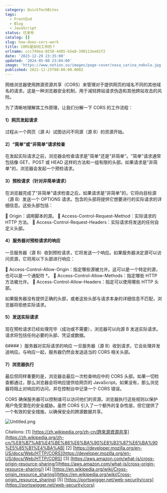 ```yaml
---
category: QuickTechBites
tags:
  - FrontEnd
  - Blog
  - JavaScript
status: 已发布
catalog: []
slug: how-does-cors-work
title: CORS是如何工作的？
urlname: ccc749ea-0258-4485-b5e8-390113ee81f2
date: '2023-12-29 23:35:00'
updated: '2024-05-08 23:04:00'
image: 'https://www.notion.so/images/page-cover/nasa_carina_nebula.jpg'
published: 2022-12-25T08:00:00.000Z
---
```


网络浏览器使用跨源资源共享（CORS）来管理对于提供网页的域名不同的其他域名的请求。这是一种浏览器安全机制，用于减轻跨站请求伪造和其他跨站攻击的风险。


为了清晰地理解其工作原理，让我们分解一下 CORS 的工作流程：


#### 1）网页发起请求
过程从一个网页（源 A）试图访问不同源（源 B）的资源开始。


#### 2）“简单”或“非简单”请求检查
在发起实际请求之前，浏览器会检查请求是"简单"还是"非简单"。"简单"请求通常包括像 GET、POST 或 HEAD 这样的方法和一组有限的头部。如果请求是"非简单"的，浏览器会发起一个预检请求。


#### 3）预检请求（针对非简单请求）
在浏览器完成了“非简单”请求检查之后，如果请求是“非简单”的，它将向目标源（源 B）发送一个 OPTIONS 请求。包含的头部将提供它想要进行的实际请求的详细信息。这些头部包括：


🔸 Origin：调用脚本的源。
🔸 Access-Control-Request-Method：实际请求的 HTTP 方法。
🔸 Access-Control-Request-Headers：实际请求将发送的任何自定义头部。


#### 4）服务器对预检请求的响应
一旦服务器（源 B）收到预检请求，它将发送一个响应。如果服务器决定源可以访问资源，它将用以下头部进行响应：


🔹 Access-Control-Allow-Origin：指定哪些源被允许。这可以是一个特定的源，也可以是一个通配符 *。
🔹 Access-Control-Allow-Methods：指定哪些 HTTP 方法被允许。
🔹 Access-Control-Allow-Headers：指定可以使用哪些 HTTP 头部。


如果服务器没有提供正确的头部，或者这些头部与请求本身的详细信息不匹配，浏览器将拒绝实际请求。


#### 5）发送实际请求
现在预检请求已经处理完毕（成功或不需要），浏览器可以向源 B 发送实际请求。请求将包括任何必要的头部、凭证或数据。


6#### ）服务器对实际请求的响应
一旦服务器（源 B）收到请求，它会处理并发送响应。与响应一起，服务器仍然会发送适当的 CORS 相关头部。


#### 7）浏览器执行
最后但同样重要的是，浏览器会最后一次检查响应中的 CORS 头部。如果一切检查都通过，那么浏览器会将响应提供给网页的 JavaScript。如果没有，那么浏览器将阻止对响应的访问，并在控制台中记录一个 CORS 错误。


CORS 确保服务器可以控制谁可以访问他们的资源。浏览器执行这些规则以保护用户免受潜在的安全威胁。虽然 CORS 引入了一个额外的复杂性层，但它提供了一个有效的安全措施，以确保安全的跨源数据共享。


![Untitled.png](https://prod-files-secure.s3.us-west-2.amazonaws.com/5d24fe63-e567-4804-86f9-9fdc62e13082/b3deb140-f22b-4520-bcee-759301567801/Untitled.png?X-Amz-Algorithm=AWS4-HMAC-SHA256&X-Amz-Content-Sha256=UNSIGNED-PAYLOAD&X-Amz-Credential=ASIAZI2LB466WQB2GC6J%2F20250309%2Fus-west-2%2Fs3%2Faws4_request&X-Amz-Date=20250309T053304Z&X-Amz-Expires=3600&X-Amz-Security-Token=IQoJb3JpZ2luX2VjECUaCXVzLXdlc3QtMiJHMEUCIQD9YhaqPqdVkHQCc5dbflQMV7A5aVYjox90ji8bFFg1MAIgEk0mP9qzbnmtmrRwCqH8JIstuswWor1W%2BVbHic23XYgq%2FwMIbhAAGgw2Mzc0MjMxODM4MDUiDG6h9%2Bv2gcna5q19PCrcA67MDRUPmpbjr0jfS2NzlnoS%2FG3%2BqQg0LWHTFul6TbOWjH%2FRK%2B0r2msh8rygEFH2cgzSVipiXxR9pnQLsEEUO%2BiJq%2BdGVh%2BzweOh9kKLfbnrQN7r0DvngxSgyNwZJX6NRzIbI0Mi8YFgfZXAHp6w4uZQb9txRNeWPDYFNIDybtbWEGzAfctCv87ESiLBO2PZyrQvtAaG1lmaOkV%2BIvE93mz%2Bowbu7USpqlNO7DRRp4%2B4nVtp0s31kIK8befjA6Rp4pRVSlFgmsNBSoEHhiq5Mc43mUoRR%2Ffde2T3lMpZAqySRKn687DECwgYK%2FNo%2BZxoT4RNVy4xjfxWwB6R%2Ffhiu4AKnXarc2RbMnAQnJsnVjHZxUEIiE%2B28rm9PXdmaCwBWN5iCUzhgRp7lJlfbR2S2NH0RNM4kp7oP9qm332RdfJHJhAR0FmurwjjjMhJMliBEvR3UUqPYf1Vj6%2FwYGGoNcT6UEwH3p2NClDYXQaSk88NRhr9BtpomeplIdUDUFV8hvB5CJFvM%2Fraxkoi3QkPrQcE9MT6vTFlgBbQgU2Crc%2FTxcGy9b3BRHIyJvjVf1lNFnjGphWJBonMDhM%2FnXY37PN5V0AeIEHUnqj0k%2FgAMjZAGTfPSX%2Bg2vATCXdJMNXGtL4GOqUBK1KVYOA0CLTi2vmNEMtnTJ3sOq2bpFRv3EMnIl2fIKj13zbZFMqu8Tg44Xl5DeO3m0iX8VupzhRTnwUExU%2B%2B9zZx1vGq%2Fvva02J4ytW5jwrGgYLaA9l%2BkZLayurmgvhWoJq%2BuEQltkMlJD9luvH1BW19tXznymH1OR1xBu8mN6M%2F2lP2eEW%2B2yShIN807GZzvgXg1Zp1axyCfEjYeF5G%2FctzAY7w&X-Amz-Signature=44d8189704d63d821b519117ff82cd37fc5160c0a283ff07752782febe035a54&X-Amz-SignedHeaders=host&x-id=GetObject)


Citations:
[1] [https://zh.wikipedia.org/zh-cn/跨來源資源共享](https://zh.wikipedia.org/zh-cn/%E8%B7%A8%E4%BE%86%E6%BA%90%E8%B3%87%E6%BA%90%E5%85%B1%E4%BA%AB)
[2] [https://developer.mozilla.org/en-US/docs/Web/HTTP/CORS](https://developer.mozilla.org/en-US/docs/Web/HTTP/CORS)
[3] [https://aws.amazon.com/what-is/cross-origin-resource-sharing/](https://aws.amazon.com/what-is/cross-origin-resource-sharing/)
[4] [https://en.wikipedia.org/wiki/Cross-origin_resource_sharing](https://en.wikipedia.org/wiki/Cross-origin_resource_sharing)
[5] [https://portswigger.net/web-security/cors](https://portswigger.net/web-security/cors)

